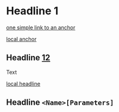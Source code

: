 # Headline 1

[one simple link to an anchor](anchor2_valid.md#headline-22)

[local anchor](#headline-12)

<!--- pyml disable-next-line no-inline-html -->
## Headline <u>12</u>

Text

[local headline](#headline-nameparameters)

## Headline  `<Name>[Parameters]`
